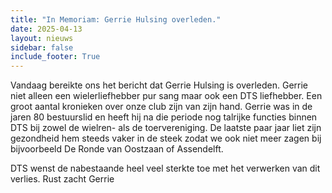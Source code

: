 ```yaml
---
title: "In Memoriam: Gerrie Hulsing overleden."
date: 2025-04-13
layout: nieuws
sidebar: false
include_footer: True
---
```


Vandaag bereikte ons het bericht dat Gerrie Hulsing is overleden. Gerrie niet alleen een wielerliefhebber pur sang maar ook een DTS liefhebber. Een groot aantal kronieken over onze club zijn van zijn hand. Gerrie was in de jaren 80 bestuurslid en heeft hij na die periode nog talrijke functies binnen DTS bij zowel de wielren- als de toervereniging. De laatste paar jaar liet zijn gezondheid hem steeds vaker in de steek zodat we ook niet meer zagen bij bijvoorbeeld De Ronde van Oostzaan of Assendelft.

DTS wenst de nabestaande heel veel sterkte toe met het verwerken van dit verlies. Rust zacht Gerrie